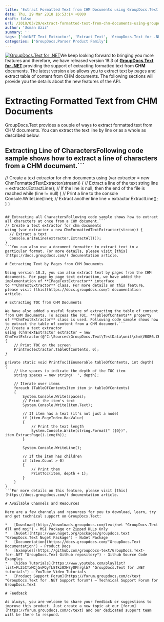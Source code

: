 ```yaml
---
title: 'Extract Formatted Text from CHM Documents using GroupDocs.Text for .NET 18.3'
date: Thu, 29 Mar 2018 16:53:14 +0000
draft: false
url: /2018/03/29/extract-formatted-text-from-chm-documents-using-groupdocs.text-for-.net-18.3/
author: 'Usman Aziz'
summary: ''
tags: ['dotNET Text Extractor', 'Extract Text', 'GroupDocs.Text for .NET Releases', 'Text Extraction API for .NET', 'Text Extractor']
categories: ['GroupDocs.Parser Product Family']
---
```


[![GroupDocs.Text for .NET](http://blog.groupdocs.com/wp-content/uploads/sites/4/2017/04/groupdocs.text-for-dotnet.png)](https://products.groupdocs.com/)We keep looking forward to bringing you more features and therefore, we have released version 18.3 of **[GroupDocs.Text for .NET](https://products.groupdocs.com/)** providing the support of extracting formatted text from **CHM** documents. The latest version also allows you to extract text by pages and extract table of content from CHM documents. The following sections will provide you the details about the new features of the API.

# Extracting Formatted Text from CHM Documents

GroupDocs.Text provides a couple of ways to extract formatted text from CHM documents. You can extract the text line by line or as a whole as described below.

## Extracting Line of CharactersFollowing code sample shows how to extract a line of characters from a CHM document.```
// Create a text extractor for chm documents
using (var extractor = new ChmFormattedTextExtractor(stream)) {
  // Extract a line of the text
  string line = extractor.ExtractLine();
  // If the line is null, then the end of the file is reached
  while (line != null) {
    // Print a line to the console
    Console.WriteLine(line);
    // Extract another line
    line = extractor.ExtractLine();
  }
}
```

## Extracting all CharactersFollowing code sample shows how to extract all characters at once from a CHM document.```
// Create a text extractor for chm documents
using (var extractor = new ChmFormattedTextExtractor(stream)) {
  // Extract a text
  Console.WriteLine(extractor.ExtractAll());
}
```You can also use a document formatter to extract text in a particular format. For more details, please visit [this](https://docs.groupdocs.com/) documentation article.

# Extracting Text by Pages from CHM Documents

Using version 18.3, you can also extract text by pages from the CHM documents. For page by page text extraction, we have added the implementation of **IPageTextExtractor** interface to **ChmTextExtractor** class. For more details on this feature, please visit [this](https://docs.groupdocs.com/) documentation article.

# Extracting TOC from CHM Documents

We have also added a useful feature of extracting the table of content from CHM documents. To access the TOC, **TableOfContents** property of **ChmTextExtractor** class is used. Following code sample shows how to extract the table of content from a CHM document.```
// Create a text extractor
using (ChmTextExtractor extractor = new ChmTextExtractor(@"C:\Sources\GroupDocs.Text\TestData\unit\chm\VBOB6.CHM"))
{
    // Print TOC on the screen
    PrintToc(extractor.TableOfContents, 0);
}
 
private static void PrintToc(IEnumerable tableOfContents, int depth)
{
    // Use spaces to indicate the depth of the TOC item
    string spaces = new string(' ', depth);
 
    // Iterate over items
    foreach (TableOfContentsItem item in tableOfContents)
    {
        System.Console.Write(spaces);
        // Print the item's text
        System.Console.Write(item.Text);
 
        // If item has a text (it's not just a node)
        if (item.PageIndex.HasValue)
        {
            // Print the text length
            System.Console.Write(string.Format(" ({0})", item.ExtractPage().Length));
        }
 
        System.Console.WriteLine();
 
        // If the item has children
        if (item.Count > 0)
        {
            // Print them
            PrintToc(item, depth + 1);
        }
    }
}
```For more details on this feature, please visit [this](https://docs.groupdocs.com/) documentation article.

# Available Channels and Resources

Here are a few channels and resources for you to download, learn, try and get technical support on GroupDocs.Text:

*   [Download](http://downloads.groupdocs.com/text/net "GroupDocs.Text dll and msi") - MSI Package or Zipped DLLs Only
*   [NuGet](https://www.nuget.org/packages/groupdocs.text "GroupDocs.Text Nuget Package") - NuGet Package
*   [Documentation](https://docs.groupdocs.com/"GroupDocs.Text Documentation") - Product Docs
*   [Examples](https://github.com/groupdocs-text/GroupDocs.Text-for-.NET "GroupDocs.Text Github repository") - Github Source Code Examples
*   [Video Tutorials](https://www.youtube.com/playlist?list=PL25CTxMCj5vPQyfL8Tkz8XH7yOPhrglb7 "GroupDocs.Text for .NET tutorials") – YouTube Video Tutorials
*   [Product Support Forum](https://forum.groupdocs.com/c/text "GroupDocs.Text for .NET Support forum") – Technical Support Forum for GroupDocs.Text

# Feedback

As always, you are welcome to share your feedback or suggestions to improve this product. Just create a new topic at our [forum](https://forum.groupdocs.com/c/text) and our dedicated support team will be there to respond.




